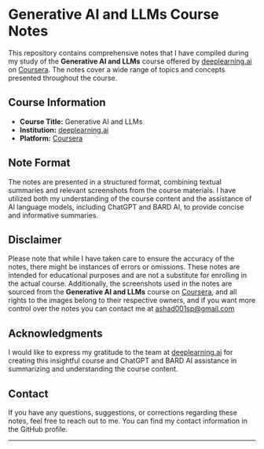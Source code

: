 # Generative AI and LLMs Course Notes

This repository contains comprehensive notes that I have compiled during my study of the **Generative AI and LLMs** course offered by [deeplearning.ai](https://deeplearning.ai) on [Coursera](https://coursera.org). The notes cover a wide range of topics and concepts presented throughout the course.

## Course Information

- **Course Title:** Generative AI and LLMs
- **Institution:** [deeplearning.ai](https://deeplearning.ai)
- **Platform:** [Coursera](https://coursera.org)

## Note Format

The notes are presented in a structured format, combining textual summaries and relevant screenshots from the course materials. I have utilized both my understanding of the course content and the assistance of AI language models, including ChatGPT and BARD AI, to provide concise and informative summaries.

## Disclaimer

Please note that while I have taken care to ensure the accuracy of the notes, there might be instances of errors or omissions. These notes are intended for educational purposes and are not a substitute for enrolling in the actual course. Additionally, the screenshots used in the notes are sourced from the **Generative AI and LLMs** course on [Coursera](https://coursera.org), and all rights to the images belong to their respective owners, and if you want more control over the notes you can contact me at [ashad001sp@gmail.com](mailto:ashad001sp@gmail.com)

## Acknowledgments

I would like to express my gratitude to the team at [deeplearning.ai](https://deeplearning.ai) for creating this insightful course and ChatGPT and BARD AI assistance in summarizing and understanding the course content.

## Contact

If you have any questions, suggestions, or corrections regarding these notes, feel free to reach out to me. You can find my contact information in the GitHub profile.

---
